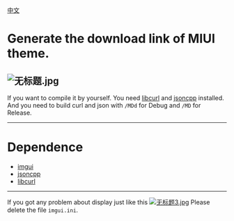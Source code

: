 [中文](readme_zh.md)

# Generate the download link of MIUI theme.
![无标题.jpg](https://i.loli.net/2018/09/09/5b94e4dbedde9.jpg)
-----
If you want to compile it by yourself. You need [libcurl](https://curl.haxx.se/download.html) and [jsoncpp](https://github.com/open-source-parsers/jsoncpp) installed.
And you need to build curl and json with `/MDd` for Debug and `/MD` for Release.

-----
# Dependence
 - [imgui](https://github.com/ocornut/imgui)
 - [jsoncpp](https://github.com/open-source-parsers/jsoncpp)
 - [libcurl](https://curl.haxx.se/download.html)

 -----
 If you got any problem about display just like this
 [![无标题3.jpg](https://i.loli.net/2018/08/20/5b7ad04a38da3.jpg)](https://i.loli.net/2018/08/20/5b7ad04a38da3.jpg)
Please delete the file `imgui.ini`.